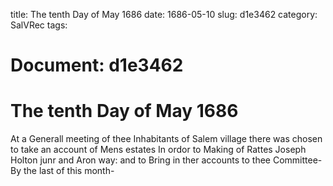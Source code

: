 title: The tenth Day of May 1686
date: 1686-05-10
slug: d1e3462
category: SalVRec
tags: 




# Document: d1e3462


# The tenth Day of May 1686

At a Generall meeting of thee Inhabitants of Salem village there was chosen to take an account of Mens estates In ordor to Making of Rattes Joseph Holton junr and Aron way: and to Bring in ther accounts to thee Committee-By the last of this month-
